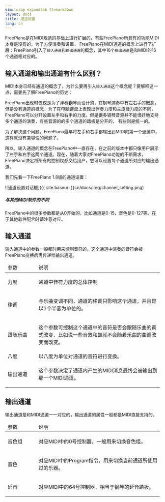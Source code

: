 ```yaml
---
vim: wrap expandtab ft=markdown
layout: docs
title: 通道设置
lang: cn
---
```


FreePiano是在MIDI规范的基础上进行扩展的，有些FreePiano所具有的功能MIDI本身是没有的，为了方便演奏和设置， FreePiano在MIDI通道的概念上进行了扩展：FreePiano引入了`输入通道`和`输出通道`的概念，其中16个`输出通道`是和MIDI的16个通道相对应的。

## 输入通道和输出通道有什么区别？
MIDI本身已经有通道的概念了，为什么要再引入`输入通道`这个概念呢？要解释这一点，需要先了解FreePiano的历史：

FreePiano出现时仅仅是为了弹奏钢琴而设计的，在钢琴演奏中有左右手的概念，但是没有通道的概念，为了在电脑键盘上表现出伴奏力度和主旋律力度的不同， FreePiano可以分开设置左手和右手的力度。但是很多钢琴音源并不能很好地支持多个通道的演奏，有些音源的的多个通道的踏板是分开的， 有些则是统一的。

为了解决这个问题，FreePiano最早将左手和右手都输出到MIDI的第一个通道中，这样就没有兼容性的问题了。

所以，输入通道的概念在FreePiano中一直存在，在之前的版本中都只像用户展示了左手和右手这两个通道。现在，随着大家对FreePiano功能的不断需求，FreePiano决定将所有的控制权都交给用户，您可以设置每个通道所对应的输出通道。

我们先看一下FreePiano 1.8版的通道设置：

![通道设置对话框]({{ site.baseurl }}cn/docs/img/channel_setting.png)

<div class="note info">
<h5>与其他MIDI软件的不同</h5>
<p>FreePiano中的很多参数都是从0开始的，比如通道是0-15，音色是0-127等。在于其他软件配合时请注意对应。</p>
</div>

## 输入通道
输入通道中的参数一般都时用来控制音符的，这个通道中演奏的音符会被FreePiano变换后再传递给输出通道。
<table>
<thead>
<tr>
  <td width="20%">参数</td>
  <td>说明</td>
</tr>
</thead>
<tbody>
<tr>
  <td>力度</td>
  <td><p>通道中音符力度的总体控制</p></td>
</tr>
<tr>
  <td>移调</td>
  <td><p>与乐曲变调不同，通道的移调只影响这个通道，并且是以1个半音为单位的。</p></td>
</tr>
<tr>
  <td>跟随乐曲</td>
  <td><p>这个参数可控制这个通道中的音符是否会跟随乐曲的调式改变，比如说一些音效和鼓就不会随着乐曲的曲调改变而改变。</p></td>
</tr>
<tr>
  <td>八度</td>
  <td>以八度为单位对通道的音符进行变换。</td>
</tr>
<tr>
  <td>输出通道</td>
  <td><p>这个参数决定了通道内产生的MIDI消息最终会被输出到那一个MIDI通道。</p></td>
</tr>
</tbody>
</table>

## 输出通道
输出通道是和MIDI通道一一对应的，输出通道的属性一般都是MIDI直接支持的。
<table>
<thead>
<tr>
  <td width="20%">参数</td>
  <td>说明</td>
</tr>
</thead>
<tbody>
<tr>
  <td>音色组</td>
  <td><p>对应MIDI中的0号控制器，一般用来切换音色组。</p></td>
</tr>
<tr>
  <td>音色</td>
  <td><p>对应MIDI中的Program指令，用来切换当前通道所使用过的乐器。</p></td>
</tr>
<tr>
  <td>延音</td>
  <td><p>对应MIDI中的64号控制器，相当于钢琴的延音踏板。</p></td>
</tr>
</tbody>
</table>
